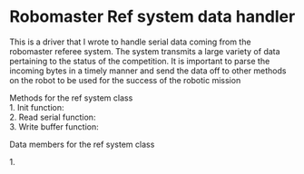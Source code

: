 <h1>Robomaster Ref system data handler</h1>

<p>This is a driver that I wrote to handle serial data coming from the robomaster referee system. The system transmits a large variety of data pertaining to the status of the competition. It is important to parse the incoming bytes in a timely manner and send the data off to other methods on the robot to be used for the success of the robotic mission</p>
<p>Methods for the ref system class<br />
  1. Init function:  <br />
  2. Read serial function:  <br />
  3. Write buffer function:  
</p>
  
<p>Data members for the ref system class</p>
  1.
</p>
